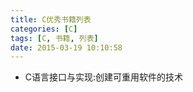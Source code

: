 ```yaml
---
title: C优秀书籍列表
categories: [C]
tags: [C, 书籍, 列表]
date: 2015-03-19 10:10:58
---
```


-   C语言接口与实现:创建可重用软件的技术
